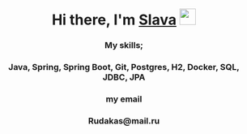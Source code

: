 <h1 align="center">Hi there, I'm <a href="https://daniilshat.ru/" target="_blank">Slava</a> 
<img src="https://github.com/blackcater/blackcater/raw/main/images/Hi.gif" height="32"/></h1>
<h3 align="center">My skills;</h3>
<h3 align="center">Java, Spring, Spring Boot, Git, Postgres, H2, Docker, SQL, JDBC, JPA</h3>
<h3 align="center">my email</h3>
<h3 align="center">Rudakas@mail.ru</h3>
